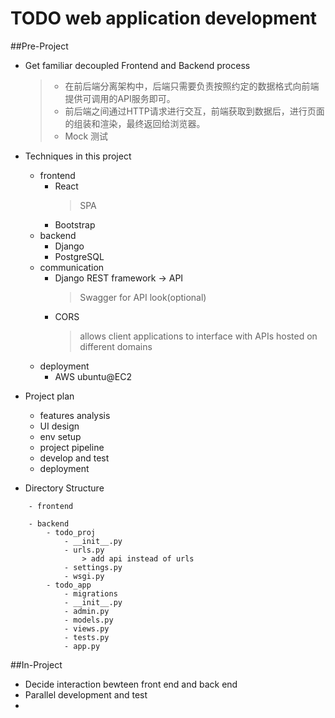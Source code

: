 # TODO web application development
##Pre-Project
- Get familiar decoupled Frontend and Backend process
    > - 在前后端分离架构中，后端只需要负责按照约定的数据格式向前端提供可调用的API服务即可。
    > - 前后端之间通过HTTP请求进行交互，前端获取到数据后，进行页面的组装和渲染，最终返回给浏览器。
    > - Mock 测试

- Techniques in this project
    - frontend
        - React
          > SPA
        - Bootstrap
    - backend
        - Django
        - PostgreSQL
    - communication
        - Django REST framework -> API
          > Swagger for API look(optional)
        - CORS
          > allows client applications to interface with APIs hosted on different domains
    - deployment
        - AWS ubuntu@EC2
    
- Project plan
    - features analysis
    - UI design 
    - env setup
    - project pipeline
    - develop and test
    - deployment

- Directory Structure
```
    - frontend
       
    - backend
        - todo_proj
            - __init__.py
            - urls.py
                > add api instead of urls
            - settings.py
            - wsgi.py
        - todo_app
            - migrations
            - __init__.py
            - admin.py
            - models.py
            - views.py
            - tests.py
            - app.py
```

##In-Project
- Decide interaction bewteen front end and back end
- Parallel development and test
- 